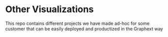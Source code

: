# Other Visualizations

This repo contains different projects we have made ad-hoc for some customer that can be easily deployed and productized in the Graphext way
